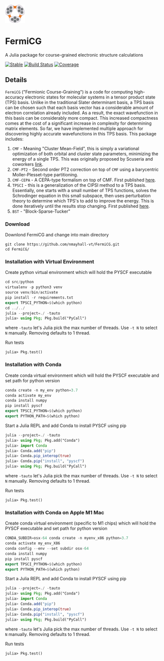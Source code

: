 <div align="left">
  <img src="docs/src/logo1.png" height="60px"/>
</div>

# FermiCG
A Julia package for course-grained electronic structure calculations

[![Stable](https://img.shields.io/badge/docs-stable-blue.svg)](https://nmayhall-vt.github.io/FermiCG/)
[![Build Status](https://github.com/nmayhall-vt/FermiCG/workflows/CI/badge.svg)](https://github.com/nmayhall-vt/FermiCG/actions)
[![Coverage](https://codecov.io/gh/nmayhall-vt/FermiCG/branch/master/graph/badge.svg)](https://codecov.io/gh/nmayhall-vt/FermiCG)

## Details
`FermiCG` ("Fermionic Course-Graining") is a code for computing high-accuracy electronic states for molecular systems in a tensor product state (TPS) basis. Unlike in the traditional Slater determinant basis, a TPS basis can be chosen such that each basis vector has a considerable amount of electron correlation already included. As a result, the exact wavefunction in this basis can be considerably more compact. This increased compactness comes at the cost of a significant increase in complexity for determining matrix elements. So far, we have implemented multiple approach for discovering highly accurate wavefunctions in this TPS basis. This package includes:
1. `CMF` - Meaning "Cluster Mean-Field", this is simply a variational optimization of both orbital and cluster state parameters, minimizing the energy of a single TPS. This was originally proposed by Scuseria and coworkers [link](https://journals.aps.org/prb/abstract/10.1103/PhysRevB.92.085101).
1. `CMF-PT2` - Second order PT2 correction on top of `CMF` using a barycentric Moller-Plesset-type partitioning.
1. `CMF-CEPA` - A CEPA-type formalism on top of CMF. First published [here](https://arxiv.org/abs/2206.02333).
1. `TPSCI` - this is a generalization of the CIPSI method to a TPS basis. Essentially, one starts with a small number of TPS functions, solves the Schrodinger equation in this small subspace, then uses perturbation theory to determine which TPS's to add to improve the energy. This is done iteratively until the results stop changing. First published [here](https://pubs.acs.org/doi/10.1021/acs.jctc.0c00141).
1. `BST` - "Block-Sparse-Tucker"

### Download
Downlond FermiCG and change into main directory

```
git clone https://github.com/nmayhall-vt/FermiCG.git
cd FermiCG/
```

### Installation with Virtual Environment
Create python virtual environment which will hold the PYSCF executable

```julia
cd src/python
virtualenv -p python3 venv
source venv/bin/activate
pip install -r requirements.txt
export TPSCI_PYTHON=$(which python)
cd ../../
julia --project=./ -tauto
julia> using Pkg; Pkg.build("PyCall")
```
where `-tauto` let's Julia pick the max number of threads. Use `-t N` to select `N` manually. Removing defaults to 1 thread.

Run tests

```
julia> Pkg.test()
```

### Installation with Conda
Create conda virtual environment which will hold the PYSCF executable and set path for python version

```julia
conda create -n my_env python=3.7 
conda activate my_env
conda install numpy
pip install pyscf
export TPSCI_PYTHON=$(which python)
export PYTHON_PATH=$(which python)
```

Start a Julia REPL and add Conda to install PYSCF using pip

```julia
julia --project=./ -tauto 
julia> using Pkg; Pkg.add("Conda")
julia> import Conda
julia> Conda.add("pip")
julia> Conda.pip_interop(true)
julia> Conda.pip("install", "pyscf")
julia> using Pkg; Pkg.build("PyCall")
```
where `-tauto` let's Julia pick the max number of threads. Use `-t N` to select `N` manually. Removing defaults to 1 thread. 

Run tests
        
```
julia> Pkg.test()
```

### Installation with Conda on Apple M1 Mac
Create conda virtual environment (specific to M1 chips) which will hold the PYSCF executable and set path for python version

```julia
CONDA_SUBDIR=osx-64 conda create -n myenv_x86 python=3.7
conda activate my_env_X86
conda config --env --set subdir osx-64
conda install numpy
pip install pyscf
export TPSCI_PYTHON=$(which python)
export PYTHON_PATH=$(which python)
```

Start a Julia REPL and add Conda to install PYSCF using pip

```julia
julia --project=./ -tauto 
julia> using Pkg; Pkg.add("Conda")
julia> import Conda
julia> Conda.add("pip")
julia> Conda.pip_interop(true)
julia> Conda.pip("install", "pyscf")
julia> using Pkg; Pkg.build("PyCall")
```
where `-tauto` let's Julia pick the max number of threads. Use `-t N` to select `N` manually. Removing defaults to 1 thread. 

Run tests
	
```
julia> Pkg.test()
```



